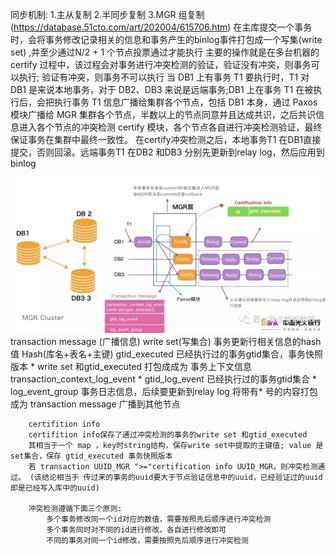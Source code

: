 同步机制:
    1.主从复制
    2.半同步复制
    3.MGR 组复制 (https://database.51cto.com/art/202004/615706.htm)
        在主库提交一个事务时，会将事务修改记录相关的信息和事务产生的binlog事件打包成一个写集(write set) ,并至少通过N/2 + 1 个节点投票通过才能执行
        主要的操作就是在多台机器的 certify 过程中，该过程会对事务进行冲突检测的验证，验证没有冲突，则事务可以执行; 验证有冲突，则事务不可以执行
当 DB1 上有事务 T1 要执行时，T1 对 DB1 是来说本地事务，对于 DB2、DB3 来说是远端事务;DB1 上在事务 T1 在被执行后，会把执行事务 T1 信息广播给集群各个节点，包括 DB1 本身，通过 Paxos 模块广播给 MGR 集群各个节点，半数以上的节点同意并且达成共识，之后共识信息进入各个节点的冲突检测 certify 模块，各个节点各自进行冲突检测验证，最终保证事务在集群中最终一致性。
        在certify冲突检测之后，本地事务T1 在DB1直接提交，否则回滚。远端事务T1 在DB2 和DB3 分别先更新到relay log，然后应用到binlog

![img.png](img.png)
        transaction message (广播信息)
            write set(写集合) 事务更新行相关信息的hash值 Hash(库名+表名+主键)
            gtid_executed 已经执行过的事务gtid集合，事务快照版本
        *   write set 和gtid_executed 打包成成为 事务上下文信息 transaction_context_log_event
        *   gtid_log_event 已经执行过的事务gtid集合
        *   log_event_group 事务日志信息，后续要更新到relay log
        将带有* 号的内容打包成为 transaction message 广播到其他节点
        
        certifition info
        certifition info保存了通过冲突检测的事务的write set 和gtid_executed
        其相当于一个 map ，key时string结构，保存write set中提取的主键值; value 是 set集合，保存 gtid_executed 事务快照版本
        若 transaction UUID_MGR ">="certification info UUID_MGR，则冲突检测通过。 (该结论相当于 传过来的事务的uuid要大于节点验证信息中的uuid，已经验证过的uuid即是已经写入库中的uuid)

        冲突检测遵循下面三个原则:
            多个事务修改同一个id对应的数值，需要按照先后顺序进行冲突检测
            多个事务同时对不同的id进行修改，各自进行修改即可
            不同的事务对同一个id修改，需要按照先后顺序进行冲突检测
